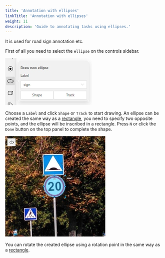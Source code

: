 ```yaml
---
title: 'Annotation with ellipses'
linkTitle: 'Annotation with ellipses'
weight: 11
description: 'Guide to annotating tasks using ellipses.'
---
```


It is used for road sign annotation etc.

First of all you need to select the `ellipse` on the controls sidebar.

![](/images/image239.jpg)

Choose a `Label` and click `Shape` or `Track` to start drawing. An ellipse can be created the same way as
a [rectangle](/docs/manual/advanced/annotation-with-rectangles/), you need to specify two opposite points,
and the ellipse will be inscribed in a rectangle. Press `N` or click the `Done` button on the top panel
to complete the shape.

![](/images/image240_mapillary_vistas.jpg)

You can rotate the created ellipse using a rotation point in the same way as
a [rectangle](/docs/manual/advanced/annotation-with-rectangles/#rotation-rectangle).
